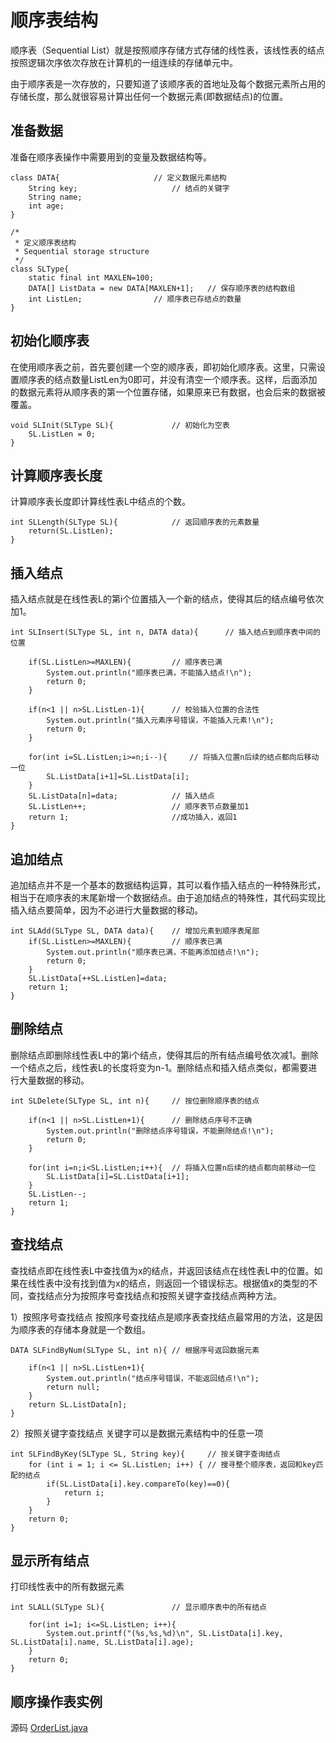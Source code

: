 # 顺序表结构
顺序表（Sequential List）就是按照顺序存储方式存储的线性表，该线性表的结点按照逻辑次序依次存放在计算机的一组连续的存储单元中。

由于顺序表是一次存放的，只要知道了该顺序表的首地址及每个数据元素所占用的存储长度，那么就很容易计算出任何一个数据元素(即数据结点)的位置。

## 准备数据
准备在顺序表操作中需要用到的变量及数据结构等。

	class DATA{						// 定义数据元素结构
		String key;						// 结点的关键字
		String name;
		int age;
	}
	
	/*
	 * 定义顺序表结构	
	 * Sequential storage structure
	 */
	class SLType{
		static final int MAXLEN=100;
		DATA[] ListData = new DATA[MAXLEN+1];	// 保存顺序表的结构数组
		int ListLen;				// 顺序表已存结点的数量
	}
## 初始化顺序表
在使用顺序表之前，首先要创建一个空的顺序表，即初始化顺序表。这里，只需设置顺序表的结点数量ListLen为0即可，并没有清空一个顺序表。这样，后面添加的数据元素将从顺序表的第一个位置存储，如果原来已有数据，也会后来的数据被覆盖。

	void SLInit(SLType SL){	 			// 初始化为空表
		SL.ListLen = 0;
	}

## 计算顺序表长度
计算顺序表长度即计算线性表L中结点的个数。

	int SLLength(SLType SL){			// 返回顺序表的元素数量 
		return(SL.ListLen);
	}
## 插入结点
插入结点就是在线性表L的第i个位置插入一个新的结点，使得其后的结点编号依次加1。

	int SLInsert(SLType SL, int n, DATA data){		// 插入结点到顺序表中间的位置

		if(SL.ListLen>=MAXLEN){			// 顺序表已满
			System.out.println("顺序表已满，不能插入结点!\n");
			return 0;
		}
		
		if(n<1 || n>SL.ListLen-1){		// 校验插入位置的合法性
			System.out.println("插入元素序号错误，不能插入元素!\n");
			return 0;
		}
		
		for(int i=SL.ListLen;i>=n;i--){		// 将插入位置n后续的结点都向后移动一位
			SL.ListData[i+1]=SL.ListData[i];
		}
		SL.ListData[n]=data;			// 插入结点
		SL.ListLen++;					// 顺序表节点数量加1
		return 1;						//成功插入，返回1
	}

## 追加结点
追加结点并不是一个基本的数据结构运算，其可以看作插入结点的一种特殊形式，相当于在顺序表的末尾新增一个数据结点。由于追加结点的特殊性，其代码实现比插入结点要简单，因为不必进行大量数据的移动。

	int SLAdd(SLType SL, DATA data){	// 增加元素到顺序表尾部
		if(SL.ListLen>=MAXLEN){			// 顺序表已满
			System.out.println("顺序表已满，不能再添加结点!\n");
			return 0;
		}
		SL.ListData[++SL.ListLen]=data;
		return 1;
	}

## 删除结点
删除结点即删除线性表L中的第i个结点，使得其后的所有结点编号依次减1。删除一个结点之后，线性表L的长度将变为n-1。删除结点和插入结点类似，都需要进行大量数据的移动。

	int SLDelete(SLType SL, int n){		// 按位删除顺序表的结点
		
		if(n<1 || n>SL.ListLen+1){		// 删除结点序号不正确
			System.out.println("删除结点序号错误，不能删除结点!\n");
			return 0;
		}
		
		for(int i=n;i<SL.ListLen;i++){	// 将插入位置n后续的结点都向前移动一位
			SL.ListData[i]=SL.ListData[i+1];
		}
		SL.ListLen--;
		return 1;
	}

## 查找结点
查找结点即在线性表L中查找值为x的结点，并返回该结点在线性表L中的位置。如果在线性表中没有找到值为x的结点，则返回一个错误标志。根据值x的类型的不同，查找结点分为按照序号查找结点和按照关键字查找结点两种方法。

1）按照序号查找结点
按照序号查找结点是顺序表查找结点最常用的方法，这是因为顺序表的存储本身就是一个数组。

	DATA SLFindByNum(SLType SL, int n){	// 根据序号返回数据元素
		
		if(n<1 || n>SL.ListLen+1){
			System.out.println("结点序号错误，不能返回结点!\n");
			return null;
		}
		return SL.ListData[n];
	}
2）按照关键字查找结点
关键字可以是数据元素结构中的任意一项

	int SLFindByKey(SLType SL, String key){		// 按关键字查询结点
		for (int i = 1; i <= SL.ListLen; i++) {	// 搜寻整个顺序表，返回和key匹配的结点
			if(SL.ListData[i].key.compareTo(key)==0){
				return i;
			}
		}
		return 0;
	}
## 显示所有结点
打印线性表中的所有数据元素

	int SLALL(SLType SL){				// 显示顺序表中的所有结点
		
		for(int i=1; i<=SL.ListLen; i++){
			System.out.printf("(%s,%s,%d)\n", SL.ListData[i].key, SL.ListData[i].name, SL.ListData[i].age);
		}
		return 0;
	}

## 顺序操作表实例
源码
[OrderList.java](/orderList/OrderList.java)